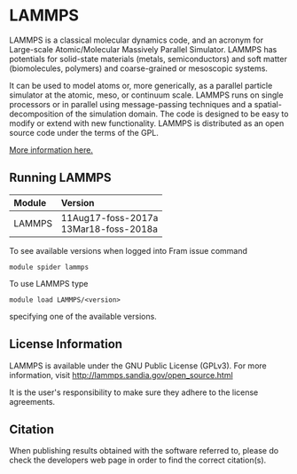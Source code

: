 # LAMMPS

LAMMPS is a classical molecular dynamics code, and an acronym for Large-scale
Atomic/Molecular Massively Parallel Simulator. LAMMPS has potentials for
solid-state materials (metals, semiconductors) and soft matter (biomolecules,
polymers) and coarse-grained or mesoscopic systems.

It can be used to model atoms or, more generically, as a parallel particle
simulator at the atomic, meso, or continuum scale. LAMMPS runs on single
processors or in parallel using message-passing techniques and a
spatial-decomposition of the simulation domain. The code is designed to be easy
to modify or extend with new functionality. LAMMPS is distributed as an open
source code under the terms of the GPL.

[More information here.](https://www.lammps.org)

## Running LAMMPS

| Module     | Version     |
| :------------- | :------------- |
| LAMMPS |11Aug17-foss-2017a <br> 13Mar18-foss-2018a <br>|

To see available versions when logged into Fram issue command

    module spider lammps

To use LAMMPS type

    module load LAMMPS/<version>

specifying one of the available versions.

## License Information

LAMMPS is available under the GNU Public License (GPLv3). For more information,
visit http://lammps.sandia.gov/open_source.html

It is the user's responsibility to make sure they adhere to the license
agreements.

## Citation

When publishing results obtained with the software referred to, please do check
the developers web page in order to find the correct citation(s).
